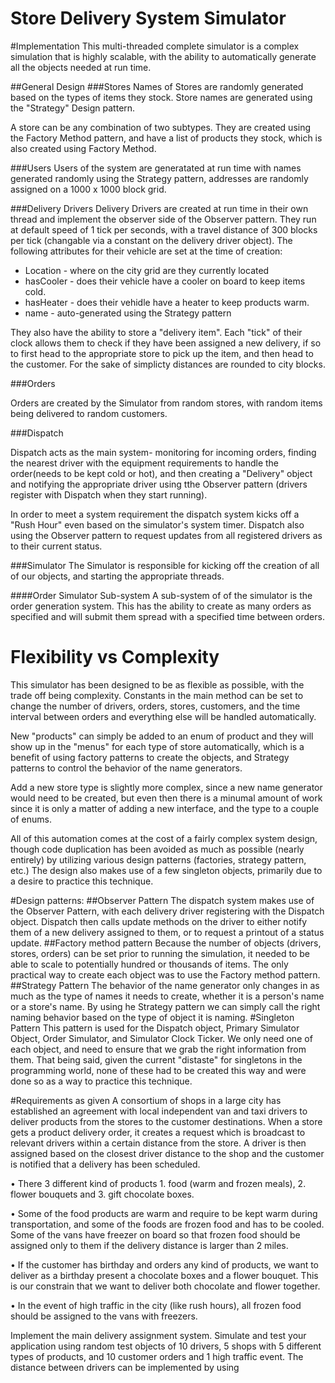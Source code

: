 # Store Delivery System Simulator

#Implementation 
This multi-threaded complete simulator is a complex simulation that is highly scalable, with the ability to automatically generate all the objects needed at run time.

##General Design
###Stores
Names of Stores are randomly generated based on the types of items they stock. Store names are generated using the "Strategy" Design pattern. 

A store can be any combination of two subtypes. They are created using the Factory Method pattern, and have a list of products they stock, which is also created using Factory Method.

###Users
Users of the system are generatated at run time with names generated randomly using the Strategy pattern, addresses are randomly assigned on a 1000 x 1000 block grid. 

###Delivery Drivers
Delivery Drivers are created at run time in their own thread and implement the observer side of the Observer pattern.  They run at default speed of 1 tick per seconds, with a travel distance of 300 blocks per tick (changable via a constant on the delivery driver object). The following attributes for their vehicle are set at the time of creation:

- Location - where on the city grid are they currently located
- hasCooler - does their vehicle have a cooler on board to keep items cold.  
- hasHeater - does their vehidle have a heater to keep products warm.
- name - auto-generated using the Strategy pattern

They also have the ability to store a "delivery item".  Each "tick" of their clock allows them to check if they have been assigned a new delivery, if so to first head to the appropriate store to pick up the item, and then head to the customer. For the sake of simplicty distances are rounded to city blocks.


###Orders

Orders are created by the Simulator from random stores, with random items being delivered to random customers.

###Dispatch

Dispatch acts as the main system- monitoring for incoming orders, finding the nearest driver with the equipment requirements to handle the order(needs to be kept cold or hot), and then creating a "Delivery" object and notifying the appropriate driver using tthe Observer pattern (drivers register with Dispatch when they start running).

In order to meet a system requirement the dispatch system kicks off a "Rush Hour" even based on the simulator's system timer. Dispatch also using the Observer pattern to request updates from all registered drivers as to their current status.
 
###Simulator
The Simulator is responsible for kicking off the creation of all of our objects, and starting the appropriate threads.

####Order Simulator Sub-system
A sub-system of of the simulator is the order generation system.  This has the ability to create as many orders as specified and will submit them spread with a specified time between orders.

# Flexibility vs Complexity
This simulator has been designed to be as flexible as possible, with the trade off being complexity. Constants in the main method can be set to change the number of drivers, orders, stores, customers, and the time interval between orders and everything else will be handled automatically.

New "products" can simply be added to an enum of product and they will show up in the "menus" for each type of store automatically, which is a benefit of using factory patterns to create the objects, and Strategy patterns to control the behavior of the name generators.

Add a new store type is slightly more complex, since a new name generator would need to be created, but even then there is a minumal amount of work since it is only a matter of adding a new interface, and the type to a couple of enums.

All of this automation comes at the cost of a fairly complex system design, though code duplication has been avoided as much as possible (nearly entirely) by utilizing various design patterns (factories, strategy pattern, etc.) The design also makes use of a few singleton objects, primarily due to a desire to practice this technique.

#Design patterns:
##Observer Pattern
The dispatch system makes use of the Observer Pattern, with each delivery driver registering with the Dispatch object.  Dispatch then calls update methods on the driver to either notify them of a new delivery assigned to them, or to request a printout of a status update.
##Factory method pattern
Because the number of objects (drivers, stores, orders) can be set prior to running the simulation, it needed to be able to scale to potentially hundred or thousands of items.  The only practical  way to create each object was to use the Factory method pattern.
##Strategy Pattern
The behavior of the name generator only changes in as much as the type of names it needs to create, whether it is a person's name or a store's name. By using he Strategy pattern we can simply call the right naming behavior based on the type of object it is naming.
#Singleton Pattern
This pattern is used for the Dispatch object, Primary Simulator Object, Order Simulator, and Simulator Clock Ticker. We only need one of each object, and need to ensure that we grab the right information from them.  That being said, given the current "distaste" for singletons in the programming world, none of these had to be created this way and were done so as a way to practice this technique.


#Requirements as given
A consortium of shops in a large city has established an agreement with local independent van and
taxi drivers to deliver products from the stores to the customer destinations. When a store gets a
product delivery order, it creates a request which is broadcast to relevant drivers within a certain
distance from the store. A driver is then assigned based on the closest driver distance to the shop
and the customer is notified that a delivery has been scheduled.

• There 3 different kind of products 1. food (warm and frozen meals), 2. flower bouquets
and 3. gift chocolate boxes.

• Some of the food products are warm and require to be kept warm during transportation, and
some of the foods are frozen food and has to be cooled. Some of the vans have freezer on
board so that frozen food should be assigned only to them if the delivery distance is larger
than 2 miles.

• If the customer has birthday and orders any kind of products, we want to deliver as a birthday
present a chocolate boxes and a flower bouquet. This is our constrain that we want to deliver
both chocolate and flower together.

• In the event of high traffic in the city (like rush hours), all frozen food should be assigned to
the vans with freezers.

Implement the main delivery assignment system. Simulate and test your application using
random test objects of 10 drivers, 5 shops with 5 different types of products, and 10 customer
orders and 1 high traffic event. The distance between drivers can be implemented by using

